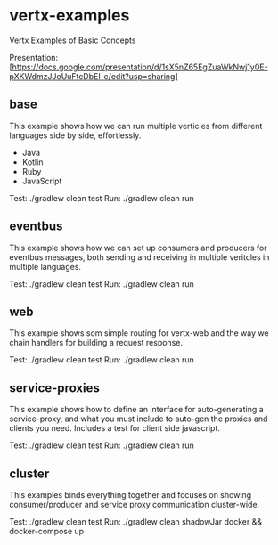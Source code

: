 # vertx-examples
Vertx Examples of Basic Concepts 

Presentation: [https://docs.google.com/presentation/d/1sX5nZ65EgZuaWkNwj1y0E-pXKWdmzJJoUuFtcDbEI-c/edit?usp=sharing]

## base

This example shows how we can run multiple verticles from different languages side by side, effortlessly.

- Java
- Kotlin
- Ruby
- JavaScript

Test: ./gradlew clean test
Run: ./gradlew clean run

## eventbus

This example shows how we can set up consumers and producers for eventbus messages, both sending and receiving in multiple veritcles in multiple languages.

Test: ./gradlew clean test
Run: ./gradlew clean run

## web

This example shows som simple routing for vertx-web and the way we chain handlers for building a request response.

Test: ./gradlew clean test
Run: ./gradlew clean run

## service-proxies

This example shows how to define an interface for auto-generating a service-proxy, and what you must include to auto-gen the proxies and clients you need. Includes a test for client side javascript. 

Test: ./gradlew clean test
Run: ./gradlew clean run

## cluster

This examples binds everything together and focuses on showing consumer/producer and service proxy communication cluster-wide.

Test: ./gradlew clean test
Run: ./gradlew clean shadowJar docker && docker-compose up
